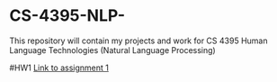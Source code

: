 # CS-4395-NLP-
This repository will contain my projects and work for CS 4395 Human Language Technologies (Natural Language Processing)

#HW1
[Link to assignment 1](Assignment_1_cs_4395.pdf)
